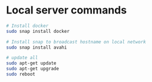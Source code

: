# Local server commands

```bash
# Install docker 
sudo snap install docker

# Install snap to broadcast hostname on local network
sudo snap install avahi

# update all
sudo apt-get update
sudo apt-get upgrade
sudo reboot

```
